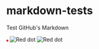 # markdown-tests
Test GitHub's Markdown

<img src="data:image/png;base64,iVBORw0KGgoAAAANSUhEUgAAAAUAAAAFCAYAAACNbyblAAAAHElEQVQI12P4//8/w38GIAXDIBKE0DHxgljNBAAO9TXL0Y4OHwAAAABJRU5ErkJggg==" alt="Red dot" />

<img src="https://github.com/favicon.ico" alt="Red dot" />

<img src="https://www.google.com/favicon.ico" alt="Red dot" />
